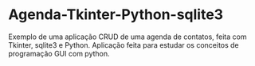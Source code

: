 # Agenda-Tkinter-Python-sqlite3

Exemplo de uma aplicação CRUD de uma agenda de contatos, feita com Tkinter, sqlite3 e Python.
Aplicação feita para estudar os conceitos de programação GUI com  python.